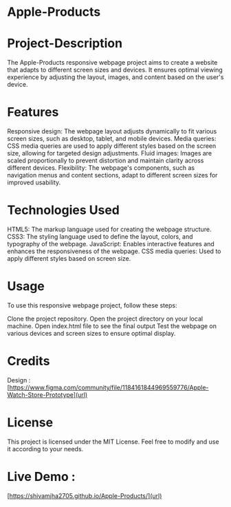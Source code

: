 # Apple-Products
# Project-Description
The Apple-Products responsive webpage project aims to create a website that adapts to different screen sizes and devices. It ensures optimal viewing experience by adjusting the layout, images, and content based on the user's device.

# Features
Responsive design: The webpage layout adjusts dynamically to fit various screen sizes, such as desktop, tablet, and mobile devices.
Media queries: CSS media queries are used to apply different styles based on the screen size, allowing for targeted design adjustments.
Fluid images: Images are scaled proportionally to prevent distortion and maintain clarity across different devices.
Flexibility: The webpage's components, such as navigation menus and content sections, adapt to different screen sizes for improved usability.

# Technologies Used
HTML5: The markup language used for creating the webpage structure.
CSS3: The styling language used to define the layout, colors, and typography of the webpage.
JavaScript: Enables interactive features and enhances the responsiveness of the webpage.
CSS media queries: Used to apply different styles based on screen size.

# Usage
To use this responsive webpage project, follow these steps:

Clone the project repository.
Open the project directory on your local machine.
Open index.html file to see the final output
Test the webpage on various devices and screen sizes to ensure optimal display.

# Credits
Design : [https://www.figma.com/community/file/1184161844969559776/Apple-Watch-Store-Prototype](url)

# License
This project is licensed under the MIT License. Feel free to modify and use it according to your needs.

# Live Demo :
[https://shivamjha2705.github.io/Apple-Products/](url)






